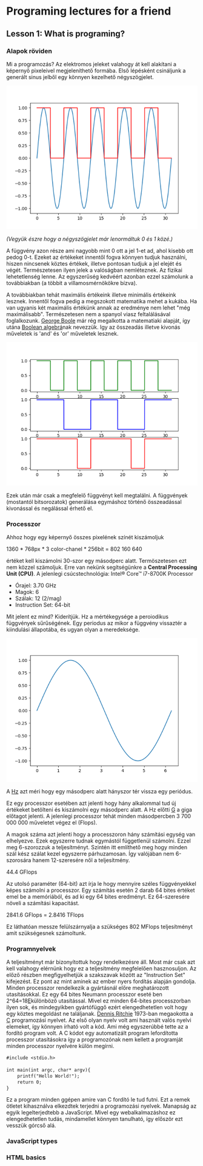 # Programing lectures for a friend

## Lesson 1: What is programing?

### Alapok röviden

Mi a programozás?
Az elektromos jeleket valahogy át kell alakítani a képernyő pixeleivel megjeleníthető formába.
Első lépésként csináljunk a generált sinus jelből egy könnyen kezelhető négyszögjelet.

![fig:square_sig](square_sig.png)

_(Vegyük észre hogy a négyszögjelet már lenormáltuk 0 és 1 közé.)_

A függvény azon része ami nagyobb mint 0 ott a jel 1-et ad, ahol kisebb ott pedog 0-t.
Ezeket az értékeket innentől fogva könnyen tudjuk használni, hiszen nincsenek köztes értékek, illetve pontosan tudjuk a jel elejét és végét.
Természetesen ilyen jelek a valóságban nemléteznek.
Az fizikai lehetetlenség lenne.
Az egyszerűség kedvéért azonban ezzel számolunk a továbbiakban (a többit a villamosmérnökökre bízva).

A továbbiakban tehát maximális értékeink illetve minimális értékeink lesznek.
Innentől fogva pedig a megszokott matematika mehet a kukába.
Ha van ugyanis két maximális értékünk annak az eredménye nem lehet "még maximálisabb".
Természetesen nem a spanyol viasz feltalálásával foglalkozunk.
[George Boole](https://en.wikipedia.org/wiki/George_Boole)
már rég megalkotta a matematiaki alapját, így utána [Boolean algebrá](https://en.wikipedia.org/wiki/Boolean_algebra)nak nevezzük.
Igy az összeadás illetve kivonás műveletek is 'and' és 'or' műveletek lesznek.

![\label{fig:square_or}](two_square.png)

Ezek után már csak a megfelelő függvényt kell megtalálni.
A függvények (mostantól bitsorozatok) generálása egymáshoz történő összeadással kivonással és negálással érhető el.

### Processzor

Ahhoz hogy egy képernyő összes pixelének színét kiszámoljuk

1360 \* 768px \* 3 color-chanel \* 256bit = 802 160 640 

értéket kell kiszámolni 30-szor egy másodperc alatt.
Termöszetesen ezt nem közzel szämoljuk.
Erre van nekünk segítségünkre a __Central Processing Unit (CPU)__.
A jelenlegi csúcstechnológia: Intel® Core™ i7-8700K Processor
- Órajel: 3.70 GHz
- Magok: 6
- Szálak: 12 (2/mag)
- Instruction Set: 64-bit

Mit jelent ez mind?
Kiderítjük.
Hz a mértékegysége a peroiodikus függvények sűrűségének.
Egy periodus az mikor a függvény vissaztér a kiindulási állapotába, és ugyan olyan a meredeksége.

![fig:1hz](1hz.png)

A [Hz](https://en.wikipedia.org/wiki/Hertz) azt méri hogy egy másodperc alatt hányszor tér vissza egy periódus.

Ez egy processzor esetében azt jelenti hogy hány alkalommal tud új értékeket betölteni és kiszámolni egy másodperc alatt.
A Hz előtti [G](https://en.wikipedia.org/wiki/Metric_prefix) a giga előtagot jelenti.
A jelenlegi processzor tehát minden másodpercben 3 700 000 000 műveletet végez el (Flops).

A magok száma azt jelenti hogy a processzoron hány számítási egység van elhelyezve.
Ezek egyszerre tudnak egymástól függetlenül számolni.
Ezzel meg 6-szorozzuk a teljesítményt.
Szintén itt említhető meg hogy minden szál kész szálat kezel egyszerre párhuzamosan.
Így valójában nem 6-szorosára hanem 12-szeresére nől a teljesítmény.

44.4 GFlops

Az utolsó paraméter (64-bit) azt írja le hogy mennyire széles függvényekkel képes számolni a processzor.
Egy számítás esetén 2 darab 64 bites értéket emel be a memóriából, és ad ki egy 64 bites eredményt.
Ez 64-szeresére növeli a számítási kapacitást.

2841.6 GFlops = 2.8416 TFlops

Ez láthatóan messze felülszárnyalja a szükséges 802 MFlops teljesítményt amit szükségesnek számoltunk.

### Programnyelvek

A teljesítményt már bizonyítottuk hogy rendelkezésre áll.
Most már csak azt kell valahogy elérnünk hogy ez a teljesítmény megfelelően hasznosuljon.
Az előző részben megfigyelhetjük a szakszavak között az "Instruction Set" kifejezést.
Ez pont az mint aminek az ember nyers fordítás alapján gondolja.
Minden processzor rendelkezik a gyártásnál előre meghatározott utasításokkal.
Ez egy 64 bites Neumann processzor eseté ben 2^64=18[E](https://en.wikipedia.org/wiki/Exa-)különböző utasítással.
Mivel ez minden 64-bites processzorban ilyen sok, és mindegyikben gyártófüggő ezért elengedhetetlen volt hogy egy köztes megoldást ne találjanak.
[Dennis Ritchie](https://en.wikipedia.org/wiki/Dennis_Ritchie) 1973-ban megaokotta a [C](https://en.wikipedia.org/wiki/C_(programming_language)) programozási nyelvet.
Az első olyan nyelv volt ami használt valós nyelvi elemeket, így könnyen írható volt a kód.
Ami még egyszerúbbé tette az a fordító program volt.
A C kódot egy automatizált program lefordította processzor utasításokra így a programozónak nem kellett a programját minden processzor nyelvére külön megírni.

```{c}
#include <stdio.h>

int main(int argc, char* argv){
    printf("Hello World!");
    return 0;
}
```

Ez a program minden ggépen amire van C fordító le tud futni.
Ezt a remek ötletet kihasználva elkezdtek terjedni a programozási nyelvek.
Manapság az egyik legelterjedtebb a JavaScript.
Mivel egy webalkalmazáshoz ez elengedhetetlen tudás, mindamellet könnyen tanulható, így először ezt vesszük górcső alá.

### JavaScript types

### HTML basics
